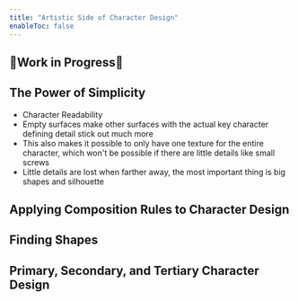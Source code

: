 ```yaml
---
title: "Artistic Side of Character Design"
enableToc: false
---
```


## 🚧Work in Progress🚧

## The Power of Simplicity

- Character Readability
- Empty surfaces make other surfaces with the actual key character defining detail stick out much more
- This also makes it possible to only have one texture for the entire character, which won't be possible if there are little details like small screws
- Little details are lost when farther away, the most important thing is big shapes and silhouette

## Applying Composition Rules to Character Design

## Finding Shapes

## Primary, Secondary, and Tertiary Character Design